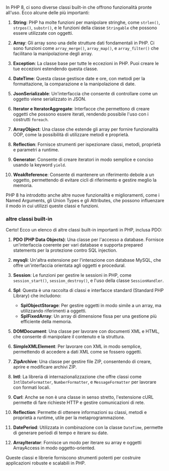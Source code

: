 In PHP 8, ci sono diverse classi built-in che offrono funzionalità pronte all'uso. Ecco alcune delle più importanti:

1. **String**: PHP ha molte funzioni per manipolare stringhe, come `strlen()`, `strpos()`, `substr()`, e le funzioni della classe `Stringable` che possono essere utilizzate con oggetti.

2. **Array**: Gli array sono una delle strutture dati fondamentali in PHP. Ci sono funzioni come `array_merge()`, `array_map()`, e `array_filter()` che facilitano la manipolazione degli array.

3. **Exception**: La classe base per tutte le eccezioni in PHP. Puoi creare le tue eccezioni estendendo questa classe.

4. **DateTime**: Questa classe gestisce date e ore, con metodi per la formattazione, la comparazione e la manipolazione di date.

5. **JsonSerializable**: Un'interfaccia che consente di controllare come un oggetto viene serializzato in JSON.

6. **Iterator e IteratorAggregate**: Interfacce che permettono di creare oggetti che possono essere iterati, rendendo possibile l'uso con i costrutti `foreach`.

7. **ArrayObject**: Una classe che estende gli array per fornire funzionalità OOP, come la possibilità di utilizzare metodi e proprietà.

8. **Reflection**: Fornisce strumenti per ispezionare classi, metodi, proprietà e parametri a runtime.

9. **Generator**: Consente di creare iteratori in modo semplice e conciso usando la keyword `yield`.

10. **WeakReference**: Consente di mantenere un riferimento debole a un oggetto, permettendo di evitare cicli di riferimento e gestire meglio la memoria.

PHP 8 ha introdotto anche altre nuove funzionalità e miglioramenti, come i Named Arguments, gli Union Types e gli Attributes, che possono influenzare il modo in cui utilizzi queste classi e funzioni. 

### altre classi built-in

Certo! Ecco un elenco di altre classi built-in importanti in PHP, inclusa PDO:

1. **PDO (PHP Data Objects)**: Una classe per l'accesso a database. Fornisce un'interfaccia coerente per vari database e supporta prepared statements per la protezione contro SQL injection.

2. **mysqli**: Un'altra estensione per l'interazione con database MySQL, che offre un'interfaccia orientata agli oggetti e procedural.

3. **Session**: Le funzioni per gestire le sessioni in PHP, come `session_start()`, `session_destroy()`, e l'uso della classe `SessionHandler`.

4. **Spl**: Questa è una raccolta di classi e interfacce standard (Standard PHP Library) che includono:
   - **SplObjectStorage**: Per gestire oggetti in modo simile a un array, ma utilizzando riferimenti a oggetti.
   - **SplFixedArray**: Un array di dimensione fissa per una gestione più efficiente della memoria.

5. **DOMDocument**: Una classe per lavorare con documenti XML e HTML, che consente di manipolare il contenuto e la struttura.

6. **SimpleXMLElement**: Per lavorare con XML in modo semplice, permettendo di accedere a dati XML come se fossero oggetti.

7. **ZipArchive**: Una classe per gestire file ZIP, consentendo di creare, aprire e modificare archivi ZIP.

8. **Intl**: La libreria di internazionalizzazione che offre classi come `IntlDateFormatter`, `NumberFormatter`, e `MessageFormatter` per lavorare con formati locali.

9. **Curl**: Anche se non è una classe in senso stretto, l'estensione cURL permette di fare richieste HTTP e gestire comunicazioni di rete.

10. **Reflection**: Permette di ottenere informazioni su classi, metodi e proprietà a runtime, utile per la metaprogrammazione.

11. **DatePeriod**: Utilizzata in combinazione con la classe `DateTime`, permette di generare periodi di tempo e iterare su date.

12. **ArrayIterator**: Fornisce un modo per iterare su array e oggetti ArrayAccess in modo oggetto-oriented.

Queste classi e librerie forniscono strumenti potenti per costruire applicazioni robuste e scalabili in PHP.